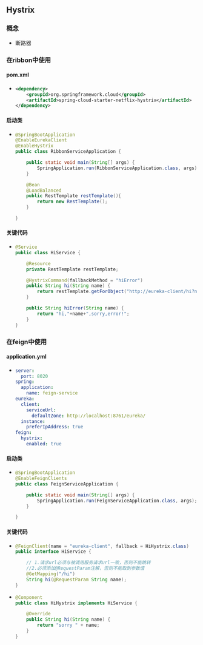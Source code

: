 ## Hystrix

### 概念

* 断路器

### 在ribbon中使用

#### pom.xml

* ```xml
  <dependency>
      <groupId>org.springframework.cloud</groupId>
      <artifactId>spring-cloud-starter-netflix-hystrix</artifactId>
  </dependency>
  ```

#### 启动类

* ```java
  @SpringBootApplication
  @EnableEurekaClient
  @EnableHystrix
  public class RibbonServiceApplication {
  
      public static void main(String[] args) {
          SpringApplication.run(RibbonServiceApplication.class, args);
      }
  
      @Bean
      @LoadBalanced
      public RestTemplate restTemplate(){
          return new RestTemplate();
      }
  
  }
  ```

#### 关键代码

* ```java
  @Service
  public class HiService {
  
      @Resource
      private RestTemplate restTemplate;
  
      @HystrixCommand(fallbackMethod = "hiError")
      public String hi(String name) {
          return restTemplate.getForObject("http://eureka-client/hi?name=" + name, String.class);
      }
  
      public String hiError(String name) {
          return "hi,"+name+",sorry,error!";
      }
  }
  ```

### 在feign中使用

#### application.yml

* ```yaml
  server:
    port: 8020
  spring:
    application:
      name: feign-service
  eureka:
    client:
      serviceUrl:
        defaultZone: http://localhost:8761/eureka/
    instance:
      preferIpAddress: true
  feign:
    hystrix:
      enabled: true
  ```

#### 启动类

* ```java
  @SpringBootApplication
  @EnableFeignClients
  public class FeignServiceApplication {
  
      public static void main(String[] args) {
          SpringApplication.run(FeignServiceApplication.class, args);
      }
  
  }
  ```

#### 关键代码

* ```java
  @FeignClient(name = "eureka-client", fallback = HiHystrix.class)
  public interface HiService {
  
      // 1.请求url必须与被调用服务请求url一致，否则不能跳转
      //2.必须添加@RequestParam注解，否则不能取到参数值
      @GetMapping("/hi")
      String hi(@RequestParam String name);
  }
  ```

* ```java
  @Component
  public class HiHystrix implements HiService {
  
      @Override
      public String hi(String name) {
          return "sorry " + name;
      }
  }
  ```